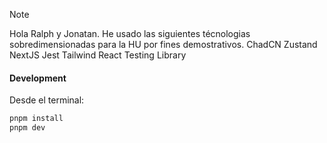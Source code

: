 > [!NOTE]
> Hola Ralph y Jonatan.
> He usado las siguientes técnologias sobredimensionadas para la HU por fines demostrativos.
> ChadCN
> Zustand
> NextJS
> Jest
> Tailwind
> React Testing Library



#### Development
Desde el terminal:

```sh
pnpm install
pnpm dev
```




